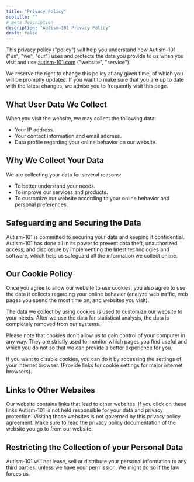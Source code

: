 ```yaml
---
title: "Privacy Policy"
subtitle: ""
# meta description
description: "Autism-101 Privacy Policy"
draft: false
---
```


This privacy policy ("policy") will help you understand how Autism-101 ("us", "we", "our") uses and protects the data you provide to us when you visit and use [autism-101.com](https://autism-101.com) ("website", "service").

We reserve the right to change this policy at any given time, of which you will be promptly updated. If you want to make sure that you are up to date with the latest changes, we advise you to frequently visit this page.

<h2 class="h4 mb-4">What User Data We Collect</h2>

When you visit the website, we may collect the following data:

* Your IP address.
* Your contact information and email address.
* Data profile regarding your online behavior on our website.

<h2 class="h4 mb-4">Why We Collect Your Data</h2>

We are collecting your data for several reasons:

* To better understand your needs.
* To improve our services and products.
* To customize our website according to your online behavior and personal preferences.

<h2 class="h4 mb-4">Safeguarding and Securing the Data</h2>

Autism-101 is committed to securing your data and keeping it confidential. Autism-101 has done all in its power to prevent data theft, unauthorized access, and disclosure by implementing the latest technologies and software, which help us safeguard all the information we collect online.

<h2 class="h4 mb-4">Our Cookie Policy</h2>

Once you agree to allow our website to use cookies, you also agree to use the data it collects regarding your online behavior (analyze web traffic, web pages you spend the most time on, and websites you visit).

The data we collect by using cookies is used to customize our website to your needs. After we use the data for statistical analysis, the data is completely removed from our systems.

Please note that cookies don't allow us to gain control of your computer in any way. They are strictly used to monitor which pages you find useful and which you do not so that we can provide a better experience for you.

If you want to disable cookies, you can do it by accessing the settings of your internet browser. (Provide links for cookie settings for major internet browsers).

<h2 class="h4 mb-4">Links to Other Websites</h2>

Our website contains links that lead to other websites. If you click on these links Autism-101 is not held responsible for your data and privacy protection. Visiting those websites is not governed by this privacy policy agreement. Make sure to read the privacy policy documentation of the website you go to from our website.

<h2 class="h4 mb-4">Restricting the Collection of your Personal Data</h2>

Autism-101 will not lease, sell or distribute your personal information to any third parties, unless we have your permission. We might do so if the law forces us.